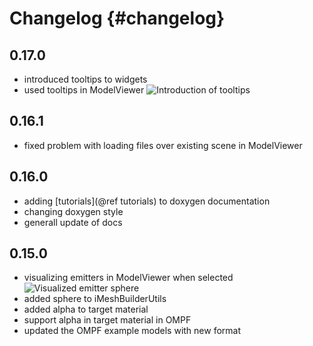 Changelog                           {#changelog}
=========

0.17.0
------

- introduced tooltips to widgets
- used tooltips in ModelViewer
  ![Introduction of tooltips](/images/Tooltips.png)

0.16.1
------

- fixed problem with loading files over existing scene in ModelViewer

0.16.0
------

- adding [tutorials](@ref tutorials) to doxygen documentation
- changing doxygen style
- generall update of docs

0.15.0
------

- visualizing emitters in ModelViewer when selected
  ![Visualized emitter sphere](/images/ModelViewer_Emitter_Visible.png)
- added sphere to iMeshBuilderUtils
- added alpha to target material
- support alpha in target material in OMPF
- updated the OMPF example models with new format